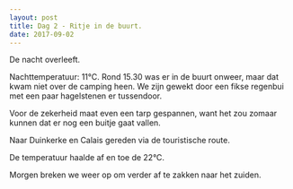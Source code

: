```yaml
---
layout: post
title: Dag 2 - Ritje in de buurt.
date: 2017-09-02
---
```


De nacht overleeft.<br>

Nachttemperatuur: 11°C.
Rond 15.30 was er in de buurt onweer, maar dat kwam niet over de camping heen. We zijn gewekt door een fikse regenbui met een paar hagelstenen er tussendoor.<br>

Voor de zekerheid maat even een tarp gespannen, want het zou zomaar kunnen dat er nog een buitje gaat vallen.<br>

Naar Duinkerke en Calais gereden via de touristische route.<br>

De temperatuur haalde af en toe de 22°C. <br>

Morgen breken we weer op om verder af te zakken naar het zuiden.
